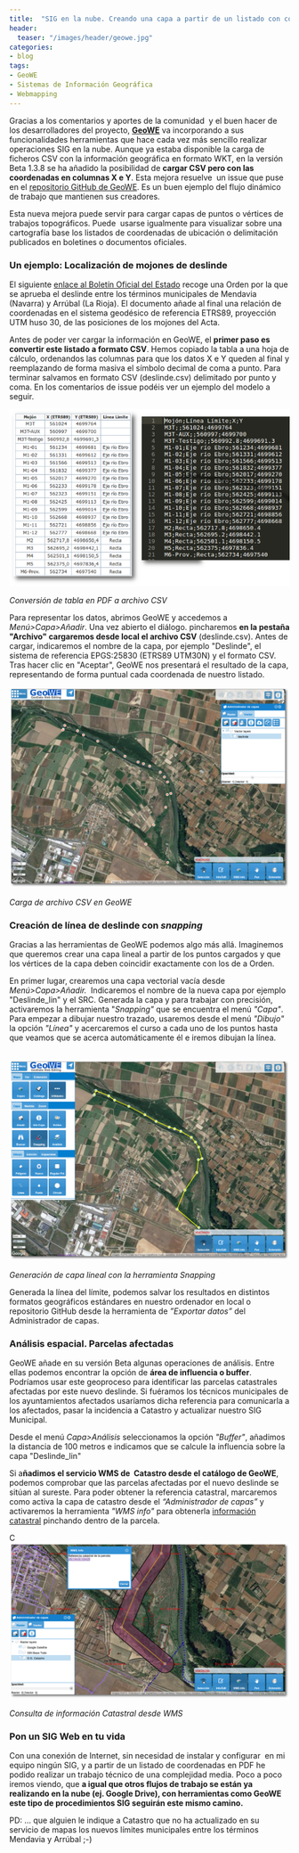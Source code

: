 ```yaml
---
title:  "SIG en la nube. Creando una capa a partir de un listado con coordenadas con GeoWE"
header:
  teaser: "/images/header/geowe.jpg"
categories:
- blog
tags:
- GeoWE
- Sistemas de Información Geográfica
- Webmapping
---
```


Gracias a los comentarios y aportes de la comunidad  y el buen hacer de los desarrolladores del proyecto, **[GeoWE](http://geowe.org/)** va incorporando a sus funcionalidades herramientas que hace cada vez más sencillo realizar operaciones SIG en la nube. Aunque ya estaba disponible la carga de ficheros CSV con la información geográfica en formato WKT, en la versión Beta 1.3.8 se ha añadido la posibilidad de **cargar CSV pero con las coordenadas en columnas X e Y**. Esta mejora resuelve  un issue que puse en el [repositorio GitHub de GeoWE](https://github.com/geowe/geowe-core/issues/238). Es un buen ejemplo del flujo dinámico de trabajo que mantienen sus creadores.

Esta nueva mejora puede servir para cargar capas de puntos o vértices de trabajos topográficos. Puede  usarse igualmente para visualizar sobre una cartografía base los listados de coordenadas de ubicación o delimitación publicados en boletines o documentos oficiales.

### Un ejemplo: Localización de mojones de deslinde

El siguiente [enlace al Boletín Oficial del Estado](https://www.boe.es/diario_boe/txt.php?id=BOE-A-2016-5377) recoge una Orden por la que se aprueba el deslinde entre los términos municipales de Mendavia (Navarra) y Arrúbal (La Rioja). El documento añade al final una relación de coordenadas en el sistema geodésico de referencia ETRS89, proyección UTM huso 30, de las posiciones de los mojones del Acta.

Antes de poder ver cargar la información en GeoWE, el **primer paso es convertir este listado a formato CSV**. Hemos copiado la tabla a una hoja de cálculo, ordenandos las columnas para que los datos X e Y queden al final y reemplazando de forma masiva el símbolo decimal de coma a punto. Para terminar salvamos en formato CSV (deslinde.csv) delimitado por punto y coma. En los comentarios de issue podéis ver un ejemplo del modelo a seguir.

![Conversión de datos](/images/blog/12_geowe_csv/datos.png)

_Conversión de tabla en PDF a archivo CSV_

Para representar los datos, abrimos GeoWE y accedemos a _Menú>Capa>Añadir_. Una vez abierto el diálogo. pincharemos **en la pestaña "Archivo" cargaremos desde local el archivo CSV** (deslinde.csv). Antes de cargar, indicaremos el nombre de la capa, por ejemplo "Deslinde", el sistema de referencia EPGS:25830 (ETRS89 UTM30N) y el formato CSV. Tras hacer clic en "Aceptar", GeoWE nos presentará el resultado de la capa, representando de forma puntual cada coordenada de nuestro listado.

![Carga de archivo CSV](/images/blog/12_geowe_csv/geowe_puntos.png)

_Carga de archivo CSV en GeoWE_

### Creación de línea de deslinde con _snapping_

Gracias a las herramientas de GeoWE podemos algo más allá. Imaginemos que queremos crear una capa lineal a partir de los puntos cargados y que los vértices de la capa deben coincidir exactamente con los de a Orden.

En primer lugar, crearemos una capa vectorial vacía desde _Menú>Capa>Añadir._  Indicaremos el nombre de la nueva capa por ejemplo "Deslinde_lin" y el SRC. Generada la capa y para trabajar con precisión, activaremos la herramienta "_Snapping"_ que se encuentra el menú _"Capa"_. Para empezar a dibujar nuestro trazado, usaremos desde el menú _"Dibujo"_ la opción _"Línea"_ y acercaremos el curso a cada uno de los puntos hasta que veamos que se acerca automáticamente él e iremos dibujan la línea.

 ![Creación de capa lineal con snapping](/images/blog/12_geowe_csv/geowe_lin.png)

_Generación de capa lineal con la herramienta Snapping_

Generada la línea del límite, podemos salvar los resultados en distintos formatos geográficos estándares en nuestro ordenador en local o repositorio GitHub desde la herramienta de _”Exportar datos”_ del Administrador de capas.

### Análisis espacial. Parcelas afectadas

GeoWE añade en su versión Beta algunas operaciones de análisis. Entre ellas podemos encontrar la opción de **área de influencia o buffer**. Podríamos usar este geoproceso para identificar las parcelas catastrales afectadas por este nuevo deslinde. Si fuéramos los técnicos municipales de los ayuntamientos afectados usaríamos dicha referencia para comunicarla a los afectados, pasar la incidencia a Catastro y actualizar nuestro SIG Municipal.

Desde el menú _Capa>Análisis_ seleccionamos la opción _"Buffer"_, añadimos la distancia de 100 metros e indicamos que se calcule la influencia sobre la capa "Deslinde_lin"  

Si a**ñadimos el servicio WMS de  Catastro desde el catálogo de GeoWE**, podemos comprobar que las parcelas afectadas por el nuevo deslinde se sitúan al sureste. Para poder obtener la referencia catastral, marcaremos como activa la capa de catastro desde el _“Administrador de capas”_ y activaremos la herramienta _"WMS info"_ para obtenerla [información catastral](https://www1.sedecatastro.gob.es/CYCBienInmueble/OVCConCiud.aspx?del=26&mun=19&UrbRus=R&RefC=26019A001004280000DX&Apenom=&esBice=&RCBice1=&RCBice2=&DenoBice=.) pinchando dentro de la parcela.

C![Consulta de Parcela Catastral](/images/blog/12_geowe_csv/geowe_catastro.png)

_Consulta de información Catastral desde WMS_

### Pon un SIG Web en tu vida

Con una conexión de Internet, sin necesidad de instalar y configurar  en mi equipo ningún SIG, y a partir de un listado de coordenadas en PDF he podido realizar un trabajo técnico de una complejidad media. Poco a poco iremos viendo, que **a igual que otros flujos de trabajo se están ya realizando en la nube (ej. Google Drive), con herramientas como GeoWE este tipo de procedimientos SIG seguirán este mismo camino.**  

PD: ... que alguien le indique a Catastro que no ha actualizado en su servicio de mapas los nuevos límites municipales entre los términos Mendavia y Arrúbal ;-)
        
